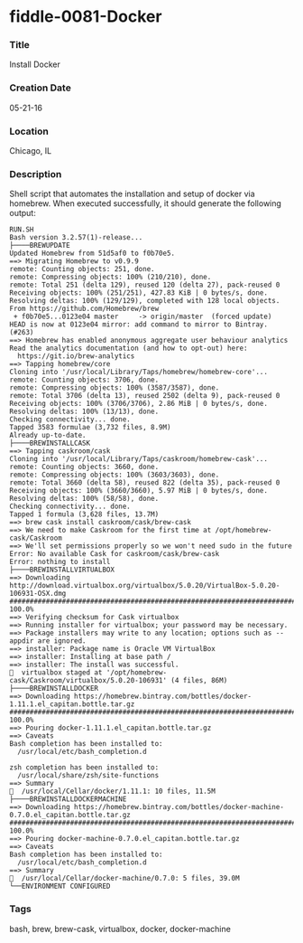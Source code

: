 fiddle-0081-Docker
======

### Title

Install Docker


### Creation Date

05-21-16


### Location

Chicago, IL


### Description

Shell script that automates the installation and setup of docker via homebrew.  When executed successfully, it should
generate the following output:

    RUN.SH
    Bash version 3.2.57(1)-release...
    ├────BREWUPDATE
    Updated Homebrew from 51d5af0 to f0b70e5.
    ==> Migrating Homebrew to v0.9.9
    remote: Counting objects: 251, done.
    remote: Compressing objects: 100% (210/210), done.
    remote: Total 251 (delta 129), reused 120 (delta 27), pack-reused 0
    Receiving objects: 100% (251/251), 427.83 KiB | 0 bytes/s, done.
    Resolving deltas: 100% (129/129), completed with 128 local objects.
    From https://github.com/Homebrew/brew
     + f0b70e5...0123e04 master     -> origin/master  (forced update)
    HEAD is now at 0123e04 mirror: add command to mirror to Bintray. (#263)
    ==> Homebrew has enabled anonymous aggregate user behaviour analytics
    Read the analytics documentation (and how to opt-out) here:
      https://git.io/brew-analytics
    ==> Tapping homebrew/core
    Cloning into '/usr/local/Library/Taps/homebrew/homebrew-core'...
    remote: Counting objects: 3706, done.
    remote: Compressing objects: 100% (3587/3587), done.
    remote: Total 3706 (delta 13), reused 2502 (delta 9), pack-reused 0
    Receiving objects: 100% (3706/3706), 2.86 MiB | 0 bytes/s, done.
    Resolving deltas: 100% (13/13), done.
    Checking connectivity... done.
    Tapped 3583 formulae (3,732 files, 8.9M)
    Already up-to-date.
    ├────BREWINSTALLCASK
    ==> Tapping caskroom/cask
    Cloning into '/usr/local/Library/Taps/caskroom/homebrew-cask'...
    remote: Counting objects: 3660, done.
    remote: Compressing objects: 100% (3603/3603), done.
    remote: Total 3660 (delta 58), reused 822 (delta 35), pack-reused 0
    Receiving objects: 100% (3660/3660), 5.97 MiB | 0 bytes/s, done.
    Resolving deltas: 100% (58/58), done.
    Checking connectivity... done.
    Tapped 1 formula (3,628 files, 13.7M)
    ==> brew cask install caskroom/cask/brew-cask
    ==> We need to make Caskroom for the first time at /opt/homebrew-cask/Caskroom
    ==> We'll set permissions properly so we won't need sudo in the future
    Error: No available Cask for caskroom/cask/brew-cask
    Error: nothing to install
    ├────BREWINSTALLVIRTUALBOX
    ==> Downloading http://download.virtualbox.org/virtualbox/5.0.20/VirtualBox-5.0.20-106931-OSX.dmg
    ######################################################################## 100.0%
    ==> Verifying checksum for Cask virtualbox
    ==> Running installer for virtualbox; your password may be necessary.
    ==> Package installers may write to any location; options such as --appdir are ignored.
    ==> installer: Package name is Oracle VM VirtualBox
    ==> installer: Installing at base path /
    ==> installer: The install was successful.
    🍺  virtualbox staged at '/opt/homebrew-cask/Caskroom/virtualbox/5.0.20-106931' (4 files, 86M)
    ├────BREWINSTALLDOCKER
    ==> Downloading https://homebrew.bintray.com/bottles/docker-1.11.1.el_capitan.bottle.tar.gz
    ######################################################################## 100.0%
    ==> Pouring docker-1.11.1.el_capitan.bottle.tar.gz
    ==> Caveats
    Bash completion has been installed to:
      /usr/local/etc/bash_completion.d
    
    zsh completion has been installed to:
      /usr/local/share/zsh/site-functions
    ==> Summary
    🍺  /usr/local/Cellar/docker/1.11.1: 10 files, 11.5M
    ├────BREWINSTALLDOCKERMACHINE
    ==> Downloading https://homebrew.bintray.com/bottles/docker-machine-0.7.0.el_capitan.bottle.tar.gz
    ######################################################################## 100.0%
    ==> Pouring docker-machine-0.7.0.el_capitan.bottle.tar.gz
    ==> Caveats
    Bash completion has been installed to:
      /usr/local/etc/bash_completion.d
    ==> Summary
    🍺  /usr/local/Cellar/docker-machine/0.7.0: 5 files, 39.0M
    └──ENVIRONMENT CONFIGURED
    



### Tags

bash, brew, brew-cask, virtualbox, docker, docker-machine
